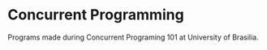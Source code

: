 # Concurrent Programming

Programs made during Concurrent Programing 101 at University of Brasilia.
